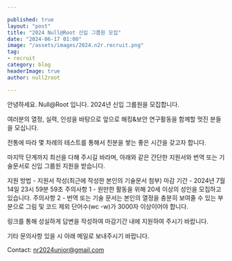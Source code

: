 ```yaml
---

published: true
layout: "post"
title: "2024 Null@Root 신입 그룹원 모집"
date: "2024-06-17 01:00"
image: "/assets/images/2024.n2r.recruit.png"
tag:
- recruit
category: blog
headerImage: true
author: null2root

---
```

안녕하세요. Null@Root 입니다. 2024년 신입 그룹원을 모집합니다.

여러분의 열정, 실력, 인성을 바탕으로 앞으로 해킹&보안 연구활동을 함께할 멋진 분들을 모십니다.

전통에 따라 몇 차례의 테스트를 통해서 친분을 쌓는 좋은 시간을 갖고자 합니다.

마지막 단계까지 최선을 다해 주시길 바라며, 아래와 같은 간단한 지원서와 번역 또는 기술문서로 신입 그룹원 지원을 받습니다.

지원 방법 - 지원서 작성(최근에 작성한 본인의 기술문서 첨부)
마감 기간 - 2024년 7월 14일 23시 59분 59초
주의사항 1 - 원만한 활동을 위해 20세 이상의 성인을 모집하고 있습니다.
주의사항 2 - 번역 또는 기술 문서는 본인의 열정을 충분히 보여줄 수 있는 부분으로 그림 및 코드 제외 단어수(wc -w)가 3000자 이상이어야 합니다.

링크를 통해 성실하게 답변을 작성하여 마감기간 내에 지원하여 주시기 바랍니다.

기타 문의사항 있을 시 아래 메일로 보내주시기 바랍니다.

Contact: nr2024unior@gmail.com